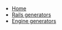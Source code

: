 <!-- docs/_sidebar.md -->

* [Home](/)
* [Rails generators](pages/RailsGenerators.md)
* [Engine generators](pages/EngineGenerators.md)